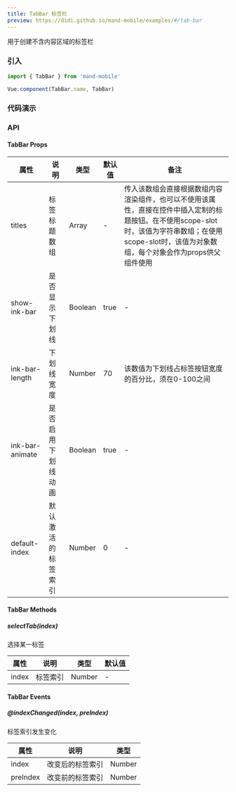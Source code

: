 ```yaml
---
title: TabBar 标签栏
preview: https://didi.github.io/mand-mobile/examples/#/tab-bar
---
```


用于创建不含内容区域的标签栏

### 引入

```javascript
import { TabBar } from 'mand-mobile'

Vue.component(TabBar.name, TabBar)
```

### 代码演示
<!-- DEMO -->

### API

#### TabBar Props
|属性 | 说明 | 类型 | 默认值 | 备注|
|----|-----|------|------|------|
| titles | 标签标题数组 | Array | - | 传入该数组会直接根据数组内容渲染组件，也可以不使用该属性，直接在控件中插入定制的标题按钮。在不使用scope-slot时，该值为字符串数组；在使用scope-slot时，该值为对象数组，每个对象会作为props供父组件使用 |
| show-ink-bar | 是否显示下划线 | Boolean | true | - |
| ink-bar-length | 下划线宽度 | Number | 70 | 该数值为下划线占标签按钮宽度的百分比，须在0-100之间 |
| ink-bar-animate | 是否启用下划线动画 | Boolean | true | - |
| default-index | 默认激活的标签索引 | Number | 0 | - |

#### TabBar Methods

##### selectTab(index)
选择某一标签

|属性 | 说明 | 类型 | 默认值|
|----|-----|------|------|
| index | 标签索引 | Number | - |

#### TabBar Events

##### @indexChanged(index, preIndex)
标签索引发生变化

|属性 | 说明 | 类型 |
|----|-----|------|
| index | 改变后的标签索引 | Number |
| preIndex | 改变前的标签索引 | Number |
